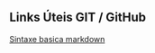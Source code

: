 
## Links Úteis GIT  / GitHub
[Sintaxe basica markdown](https://www.markdownguide.org/basic-syntax)

